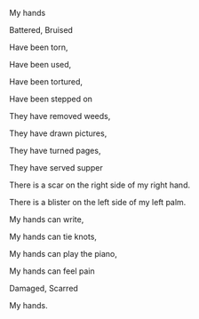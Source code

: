 My hands

Battered, Bruised

Have been torn,

Have been used,

Have been tortured,

Have been stepped on

They have removed weeds,

They have drawn pictures,

They have turned pages,

They have served supper

There is a scar on the right side of my right hand.

There is a blister on the left side of my left palm.

My hands can write,

My hands can tie knots,

My hands can play the piano,

My hands can feel pain

Damaged, Scarred

My hands.

